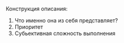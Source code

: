 Конструкция описания:
1) Что именно она из себя представляет?
2) Приоритет
3) Субьективная сложность выполнения